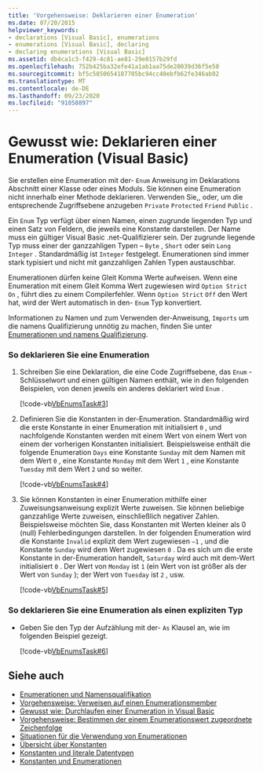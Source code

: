 ```yaml
---
title: 'Vorgehensweise: Deklarieren einer Enumeration'
ms.date: 07/20/2015
helpviewer_keywords:
- declarations [Visual Basic], enumerations
- enumerations [Visual Basic], declaring
- declaring enumerations [Visual Basic]
ms.assetid: db4ca1c3-f429-4c81-ae81-29e0157b29fd
ms.openlocfilehash: 752b425ba32efe41a1ab1aa75de20039d36f5e50
ms.sourcegitcommit: bf5c5850654187705bc94cc40ebfb62fe346ab02
ms.translationtype: MT
ms.contentlocale: de-DE
ms.lasthandoff: 09/23/2020
ms.locfileid: "91058897"
---
```

# <a name="how-to-declare-enumerations-visual-basic"></a>Gewusst wie: Deklarieren einer Enumeration (Visual Basic)

Sie erstellen eine Enumeration mit der- `Enum` Anweisung im Deklarations Abschnitt einer Klasse oder eines Moduls. Sie können eine Enumeration nicht innerhalb einer Methode deklarieren. Verwenden Sie,, oder, um die entsprechende Zugriffsebene anzugeben `Private` `Protected` `Friend` `Public` .  
  
 Ein `Enum` Typ verfügt über einen Namen, einen zugrunde liegenden Typ und einen Satz von Feldern, die jeweils eine Konstante darstellen. Der Name muss ein gültiger Visual Basic .net-Qualifizierer sein. Der zugrunde liegende Typ muss einer der ganzzahligen Typen – `Byte` , `Short` oder sein `Long` `Integer` . Standardmäßig ist `Integer` festgelegt. Enumerationen sind immer stark typisiert und nicht mit ganzzahligen Zahlen Typen austauschbar.  
  
 Enumerationen dürfen keine Gleit Komma Werte aufweisen. Wenn eine Enumeration mit einem Gleit Komma Wert zugewiesen wird `Option Strict On` , führt dies zu einem Compilerfehler. Wenn `Option Strict` `Off` den Wert hat, wird der Wert automatisch in den- `Enum` Typ konvertiert.  
  
 Informationen zu Namen und zum Verwenden der-Anweisung, `Imports` um die namens Qualifizierung unnötig zu machen, finden Sie unter [Enumerationen und namens Qualifizierung](enumerations-and-name-qualification.md).  
  
### <a name="to-declare-an-enumeration"></a>So deklarieren Sie eine Enumeration  
  
1. Schreiben Sie eine Deklaration, die eine Code Zugriffsebene, das `Enum` -Schlüsselwort und einen gültigen Namen enthält, wie in den folgenden Beispielen, von denen jeweils ein anderes deklariert wird `Enum` .  
  
     [!code-vb[VbEnumsTask#3](~/samples/snippets/visualbasic/VS_Snippets_VBCSharp/VbEnumsTask/VB/Class2.vb#3)]  
  
2. Definieren Sie die Konstanten in der-Enumeration. Standardmäßig wird die erste Konstante in einer Enumeration mit initialisiert `0` , und nachfolgende Konstanten werden mit einem Wert von einem Wert von einem der vorherigen Konstanten initialisiert. Beispielsweise enthält die folgende Enumeration `Days` eine Konstante `Sunday` mit dem Namen mit dem Wert `0` , eine Konstante `Monday` mit dem Wert `1` , eine Konstante `Tuesday` mit dem Wert `2` und so weiter.  
  
     [!code-vb[VbEnumsTask#4](~/samples/snippets/visualbasic/VS_Snippets_VBCSharp/VbEnumsTask/VB/Class2.vb#4)]  
  
3. Sie können Konstanten in einer Enumeration mithilfe einer Zuweisungsanweisung explizit Werte zuweisen. Sie können beliebige ganzzahlige Werte zuweisen, einschließlich negativer Zahlen. Beispielsweise möchten Sie, dass Konstanten mit Werten kleiner als 0 (null) Fehlerbedingungen darstellen. In der folgenden Enumeration wird die Konstante `Invalid` explizit dem Wert zugewiesen `–1` , und die Konstante `Sunday` wird dem Wert zugewiesen `0` . Da es sich um die erste Konstante in der-Enumeration handelt, `Saturday` wird auch mit dem-Wert initialisiert `0` . Der Wert von `Monday` ist `1` (ein Wert von ist größer als der Wert von `Sunday` ); der Wert von `Tuesday` ist `2` , usw.  
  
     [!code-vb[VbEnumsTask#5](~/samples/snippets/visualbasic/VS_Snippets_VBCSharp/VbEnumsTask/VB/Class2.vb#5)]  
  
### <a name="to-declare-an-enumeration-as-an-explicit-type"></a>So deklarieren Sie eine Enumeration als einen expliziten Typ  
  
- Geben Sie den Typ der Aufzählung mit der- `As` Klausel an, wie im folgenden Beispiel gezeigt.  
  
     [!code-vb[VbEnumsTask#6](~/samples/snippets/visualbasic/VS_Snippets_VBCSharp/VbEnumsTask/VB/Class2.vb#6)]  
  
## <a name="see-also"></a>Siehe auch

- [Enumerationen und Namensqualifikation](enumerations-and-name-qualification.md)
- [Vorgehensweise: Verweisen auf einen Enumerationsmember](how-to-refer-to-an-enumeration-member.md)
- [Gewusst wie: Durchlaufen einer Enumeration in Visual Basic](how-to-iterate-through-an-enumeration.md)
- [Vorgehensweise: Bestimmen der einem Enumerationswert zugeordnete Zeichenfolge](how-to-determine-the-string-associated-with-an-enumeration-value.md)
- [Situationen für die Verwendung von Enumerationen](when-to-use-an-enumeration.md)
- [Übersicht über Konstanten](constants-overview.md)
- [Konstanten und literale Datentypen](constant-and-literal-data-types.md)
- [Konstanten und Enumerationen](../../../language-reference/constants-and-enumerations.md)
